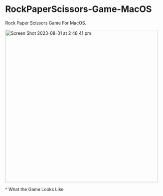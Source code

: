 # RockPaperScissors-Game-MacOS
Rock Paper Scissors Game For MacOS.

<img width="490" alt="Screen Shot 2023-08-31 at 2 48 41 pm" src="https://github.com/nylo23/RockPaperScissors-Game-MacOS/assets/128028370/c1691c4e-3319-4987-88e0-f49c3fe1e4a5">

^ What the Game Looks Like

